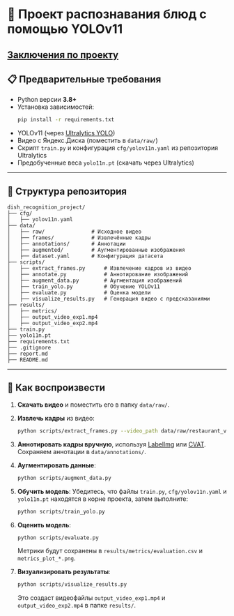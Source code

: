 
# 🧠 Проект распознавания блюд с помощью YOLOv11

## [Заключения по проекту](https://github.com/Almas1989/comp_vision_proj/blob/main/report.md)

## 📋 Предварительные требования

- Python версии **3.8+**
- Установка зависимостей:
  ```bash
  pip install -r requirements.txt
  ```
- YOLOv11 (через [Ultralytics YOLO](https://github.com/ultralytics/ultralytics))
- Видео с Яндекс.Диска (поместить в `data/raw/`)
- Скрипт `train.py` и конфигурация `cfg/yolov11n.yaml` из репозитория Ultralytics
- Предобученные веса `yolo11n.pt` (скачать через Ultralytics)

---

## 📁 Структура репозитория

```
dish_recognition_project/
├── cfg/
│   ├── yolov11n.yaml
├── data/
│   ├── raw/               # Исходное видео
│   ├── frames/            # Извлечённые кадры
│   ├── annotations/       # Аннотации
│   ├── augmented/         # Аугментированные изображения
│   ├── dataset.yaml       # Конфигурация датасета
├── scripts/
│   ├── extract_frames.py      # Извлечение кадров из видео
│   ├── annotate.py            # Аннотирование изображений
│   ├── augment_data.py        # Аугментация изображений
│   ├── train_yolo.py          # Обучение YOLOv11
│   ├── evaluate.py            # Оценка модели
│   ├── visualize_results.py   # Генерация видео с предсказаниями
├── results/
│   ├── metrics/
│   ├── output_video_exp1.mp4
│   ├── output_video_exp2.mp4
├── train.py
├── yolo11n.pt
├── requirements.txt
├── .gitignore
├── report.md
├── README.md
```

---

## 🚀 Как воспроизвести

1. **Скачать видео** и поместить его в папку `data/raw/`.

2. **Извлечь кадры** из видео:
   ```bash
   python scripts/extract_frames.py --video_path data/raw/restaurant_video.mp4 --output_dir data/frames --fps 1
   ```

3. **Аннотировать кадры вручную**, используя [LabelImg](https://github.com/tzutalin/labelImg) или [CVAT](https://github.com/opencv/cvat). Сохраняем аннотации в `data/annotations/`.

4. **Аугментировать данные**:
   ```bash
   python scripts/augment_data.py
   ```

5. **Обучить модель**:
   Убедитесь, что файлы `train.py`, `cfg/yolov11n.yaml` и `yolo11n.pt` находятся в корне проекта, затем выполните:
   ```bash
   python scripts/train_yolo.py
   ```

6. **Оценить модель**:
   ```bash
   python scripts/evaluate.py
   ```
   Метрики будут сохранены в `results/metrics/evaluation.csv` и `metrics_plot_*.png`.

7. **Визуализировать результаты**:
   ```bash
   python scripts/visualize_results.py
   ```
   Это создаст видеофайлы `output_video_exp1.mp4` и `output_video_exp2.mp4` в папке `results/`.
